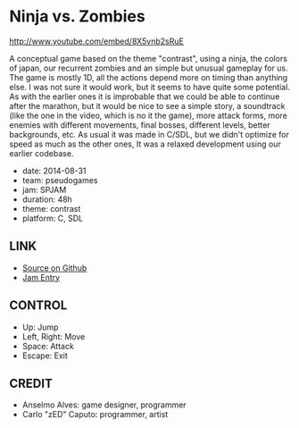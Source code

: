 Ninja vs. Zombies
=================
http://www.youtube.com/embed/8X5vnb2sRuE

A conceptual game based on the theme "contrast", using a ninja,
the colors of japan, our recurrent zombies and an simple but
unusual gameplay for us. The game is mostly 1D, all the actions
depend more on timing than anything else. I was not sure it would
work, but it seems to have quite some potential. As with the
earlier ones it is improbable that we could be able to continue
after the marathon, but it would be nice to see a simple story,
a soundtrack (like the one in the video, which is no it the game),
more attack forms, more enemies with different movements, final
bosses, different levels, better backgrounds, etc. As usual it
was made in C/SDL, but we didn't optimize for speed as much as
the other ones, It was a relaxed development using our earlier
codebase.

* date: 2014-08-31
* team: pseudogames
* jam: SPJAM
* duration: 48h
* theme: contrast
* platform: C, SDL

LINK
----
* [Source on Github](https://github.com/pseudogames/ninjavszombies)
* [Jam Entry](http://spjam.com.br/jogos/ninjavszombies)

CONTROL
-------
* Up: Jump
* Left, Right: Move
* Space: Attack
* Escape: Exit

CREDIT
------
* Anselmo Alves: game designer, programmer
* Carlo "zED" Caputo: programmer, artist

